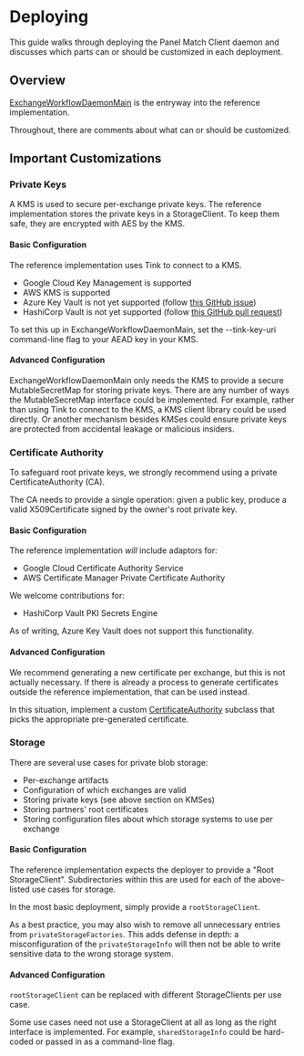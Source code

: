 # Deploying

This guide walks through deploying the Panel Match Client daemon and discusses
which parts can or should be customized in each deployment.

## Overview

[ExchangeWorkflowDaemonMain](https://github.com/world-federation-of-advertisers/panel-exchange-client/blob/main/src/main/kotlin/org/wfanet/panelmatch/client/deploy/ExchangeWorkflowDaemonMain.kt)
is the entryway into the reference implementation.

Throughout, there are comments about what can or should be customized.

## Important Customizations

### Private Keys

A KMS is used to secure per-exchange private keys. The reference implementation
stores the private keys in a StorageClient. To keep them safe, they are
encrypted with AES by the KMS.

#### Basic Configuration

The reference implementation uses Tink to connect to a KMS.

*   Google Cloud Key Management is supported
*   AWS KMS is supported
*   Azure Key Vault is not yet supported (follow
    [this GitHub issue](https://github.com/google/tink/issues/158))
*   HashiCorp Vault is not yet supported (follow
    [this GitHub pull request](https://github.com/google/tink/pull/405))

To set this up in ExchangeWorkflowDaemonMain, set the --tink-key-uri
command-line flag to your AEAD key in your KMS.

#### Advanced Configuration

ExchangeWorkflowDaemonMain only needs the KMS to provide a secure
MutableSecretMap for storing private keys. There are any number of ways the
MutableSecretMap interface could be implemented. For example, rather than using
Tink to connect to the KMS, a KMS client library could be used directly. Or
another mechanism besides KMSes could ensure private keys are protected from
accidental leakage or malicious insiders.

### Certificate Authority

To safeguard root private keys, we strongly recommend using a private
CertificateAuthority (CA).

The CA needs to provide a single operation: given a public key, produce a valid
X509Certificate signed by the owner's root private key.

#### Basic Configuration

The reference implementation *will* include adaptors for:

*   Google Cloud Certificate Authority Service
*   AWS Certificate Manager Private Certificate Authority

We welcome contributions for:

*   HashiCorp Vault PKI Secrets Engine

As of writing, Azure Key Vault does not support this functionality.

#### Advanced Configuration

We recommend generating a new certificate per exchange, but this is not actually
necessary. If there is already a process to generate certificates outside the
reference implementation, that can be used instead.

In this situation, implement a custom
[CertificateAuthority](https://github.com/world-federation-of-advertisers/panel-exchange-client/blob/main/src/main/kotlin/org/wfanet/panelmatch/common/certificates/CertificateAuthority.kt)
subclass that picks the appropriate pre-generated certificate.

### Storage

There are several use cases for private blob storage:

*   Per-exchange artifacts
*   Configuration of which exchanges are valid
*   Storing private keys (see above section on KMSes)
*   Storing partners' root certificates
*   Storing configuration files about which storage systems to use per exchange

#### Basic Configuration

The reference implementation expects the deployer to provide a "Root
StorageClient". Subdirectories within this are used for each of the above-listed
use cases for storage.

In the most basic deployment, simply provide a `rootStorageClient`.

As a best practice, you may also wish to remove all unnecessary entries from
`privateStorageFactories`. This adds defense in depth: a misconfiguration of the
`privateStorageInfo` will then not be able to write sensitive data to the wrong
storage system.

#### Advanced Configuration

`rootStorageClient` can be replaced with different StorageClients per use case.

Some use cases need not use a StorageClient at all as long as the right
interface is implemented. For example, `sharedStorageInfo` could be hard-coded
or passed in as a command-line flag.
